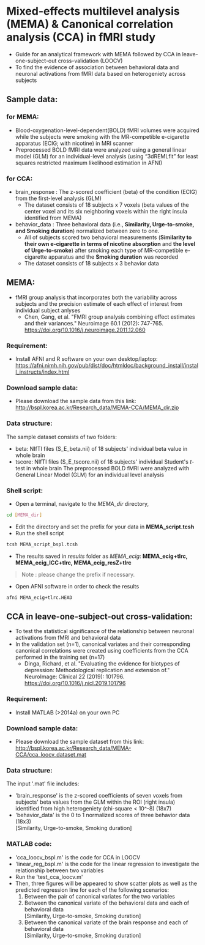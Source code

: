 # Mixed-effects multilevel analysis (MEMA) & Canonical correlation analysis (CCA) in fMRI study
* Guide for an analytical framework with MEMA followed by CCA in leave-one-subject-out cross-validation (LOOCV)
* To find the evidence of association between behavioral data and neuronal activations from fMRI data based on heterogeniety across subjects

## Sample data:
### for MEMA:
* Blood-oxygenation-level-dependent(BOLD) fMRI volumes were acquired while the subjects were smoking with the MR-competible e-cigarette apparatus (ECIG; with nicotine) in MRI scanner  
* Preprocessed BOLD fMRI data were analyzed using a general linear model (GLM) for an individual-level analysis (using “3dREMLfit” for least squares restricted maximum likelihood estimation in AFNI)

### for CCA:
* brain_response : The z-scored coefficient (beta) of the condition (ECIG) from the first-level analysis (GLM) 
  * The dataset consists of 18 subjects x 7 voxels (beta values of the center voxel and its six neighboring voxels within the right insula identified from MEMA)
* behavior_data : Three behavioral data (i.e., **Similarity, Urge-to-smoke, and Smoking duration**) normalized between zero to one. 
  * All of subjects scored two behavioral measurements (**Similarity to their own e-cigarette in terms of nicotine absorption** and **the level of Urge-to-smoke**) after smoking each type of MR-competible e-cigarette apparatus and the **Smoking duration** was recorded
  * The dataset consists of 18 subjects x 3 behavior data

## MEMA:
* fMRI group analysis that incorporates both the variability across subjects and the precision estimate of each effect of interest from individual subject anlyses
  * Chen, Gang, et al. "FMRI group analysis combining effect estimates and their variances." Neuroimage 60.1 (2012): 747-765. <https://doi.org/10.1016/j.neuroimage.2011.12.060>
### Requirement:
* Install AFNI and R software on your own desktop/laptop: https://afni.nimh.nih.gov/pub/dist/doc/htmldoc/background_install/install_instructs/index.html
### Download sample data:
* Please download the sample data from this link: http://bspl.korea.ac.kr/Research_data/MEMA-CCA/MEMA_dir.zip
### Data structure:
The sample dataset consists of two folders:
* beta: NIfTI files (S_E_beta.nii) of 18 subjects' individual beta value in whole brain 
* tscore: NIfTI files (S_E_tscore.nii) of 18 subjects' individual Student's *t*-test in whole brain 
The preprocessed BOLD fMRI were analyzed with General Linear Model (GLM) for an individual level analysis 
### Shell script:
* Open a terminal, navigate to the *MEMA_dir* directory, 
```bash
cd [MEMA_dir] 
``` 
* Edit the directory and set the prefix for your data in **MEMA_script.tcsh**
* Run the shell script
```bash
tcsh MEMA_script_bspl.tcsh 
``` 
* The results saved in *results* folder as *MEMA_ecig*: **MEMA_ecig+tlrc, MEMA_ecig_ICC+tlrc, MEMA_ecig_resZ+tlrc**
> Note : please change the prefix if necessary.
* Open AFNI software in order to check the results
```bash
afni MEMA_ecig+tlrc.HEAD
``` 


## CCA in leave-one-subject-out cross-validation:
* To test the statistical significance of the relationship between neuronal activations from fMRI and behavioral data
* In the validation set (n=1), canonical variates and their corresponding canonical correlations were created using coefficients from the CCA performed in the training set (n=17)
  * Dinga, Richard, et al. "Evaluating the evidence for biotypes of depression: Methodological replication and extension of." NeuroImage: Clinical 22 (2019): 101796. <https://doi.org/10.1016/j.nicl.2019.101796>
  
### Requirement:
* Install MATLAB (>2014a) on your own PC
### Download sample data:
* Please download the sample dataset from this link: http://bspl.korea.ac.kr/Research_data/MEMA-CCA/cca_loocv_dataset.mat
### Data structure:
The input '.mat' file includes:
* 'brain_response' is the z-scored coefficients of seven voxels from subjects' beta values from the GLM within the ROI (right insula) identified from high heterogeniety (chi-square < 10^-8) (18x7)
* 'behavior_data' is the 0 to 1 normalized scores of three behavior data (18x3)   
[Similarity, Urge-to-smoke, Smoking duration]
### MATLAB code:
* 'cca_loocv_bspl.m' is the code for CCA in LOOCV
* 'linear_reg_bspl.m' is the code for the linear regression to investigate the relationship between two variables 
* Run the 'test_cca_loocv.m' 
* Then, three figures will be appeared to show scatter plots as well as the predicted regression line for each of the following scenarios:
  1. Between the pair of canonical variates for the two variables
  2. Between the canonical variate of the behavioral data and each of behavioral data   
  [Similarity, Urge-to-smoke, Smoking duration]
  3. Between the canonical variate of the brain response and each of behavioral data   
  [Similarity, Urge-to-smoke, Smoking duration]
